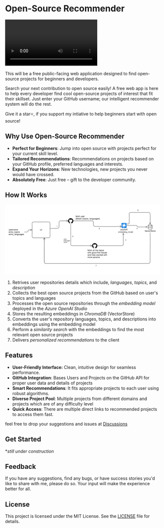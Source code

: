 # Open-Source Recommender

<video controls src="public/demo.mp4" title="Demo"></video>

This will be a free public-facing web application designed to find open-source projects for beginners and developers.

Search your next contribution to open source easily! A free web app is here to help every developer find cool open-source projects of interest that fit their skillset. Just enter your GitHub username; our intelligent recommender system will do the rest. 

Give it a star⭐, if you support my intiative to help beginners start with open source!

## Why Use Open-Source Recommender

- **Perfect for Beginners**: Jump into open source with projects perfect for your current skill level.
- **Tailored Recommendations**: Recommendations on projects based on your GitHub profile, preferred languages and interests.
- **Expand Your Horizons**: New technologies, new projects you never would have crossed.
- **Absolutely Free**: Just free – gift to the developer community.

## How It Works

![architecture](/public/architecture.png)

1. Retrives user repositories details which include, _languages_, _topics_, and _description_
2. Collects the best open source projects from the GitHub based on user's topics and languages
3. Processes the open source repositories through the _embedding model_ deployed in the _Azure OpenAI Studio_
4. Stores the resulting embeddings in _ChromaDB_ (VectorStore)
5. Converts the user's repository languages, topics, and descriptions into embeddings using the embedding model
6. Perform a _similarity search_ with the embeddings to find the most relevant open source projects
7. Delivers _personalized recommendations_ to the client


## Features

- **User-Friendly Interface:** Clean, intuitive design for seamless performance.
- **GitHub Integration**: Bases Users and Projects on the GitHub API for proper user data and details of projects
- **Smart Recommendations**: It fits appropriate projects to each user using robust algorithms.
- **Diverse Project Pool**: Multiple projects from different domains and projects which are of any difficulty level
- **Quick Access**: There are multiple direct links to recommended projects to access them fast.

feel free to drop your suggestions and issues at [Discussions](https://github.com/Hk669/Open-Source-Recommender/discussions/12)

## Get Started

**still under construction*

## Feedback

If you have any suggestions, find any bugs, or have success stories you'd like to share with me, please do so. Your input will make the experience better for all.

## License

This project is licensed under the MIT License. See the [LICENSE](LICENSE) file for details.

